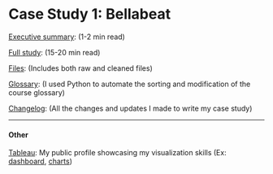# Case Study 1: Bellabeat
[Executive summary](https://github.com/dalealberto/CaseStudy1-Bellabeat/blob/main/Executive_Summary/Bellabeat%20Case%20Study%20-%20Executive%20Summary.pdf): (1-2 min read)

[Full study](https://dalealberto.github.io/CaseStudy1-Bellabeat/): (15-20 min read)

[Files](https://github.com/dalealberto/CaseStudy1-Bellabeat/tree/main/Files): (Includes both raw and cleaned files)

[Glossary](https://github.com/dalealberto/Case_Study_GDA/tree/main/Python): (I used Python to automate the sorting and modification of the course glossary)

[Changelog](https://github.com/dalealberto/CaseStudy1-Bellabeat/blob/main/Changelog/Changelog%20-%20Wellness%20Technology%20Case%20Study.txt): (All the changes and updates I made to write my case study)

--------------------------------------------------------------------------------------------------------------------------
#### Other

[Tableau](https://public.tableau.com/app/profile/david.alberto3632/vizzes): My public profile showcasing my visualization skills (Ex: [dashboard](https://public.tableau.com/app/profile/david.alberto3632/viz/ProfitDashboard_17170917977810/ProfitDashboard), [charts](https://public.tableau.com/app/profile/david.alberto3632/viz/GDACapstone_17170287856030/Dashboard1))
